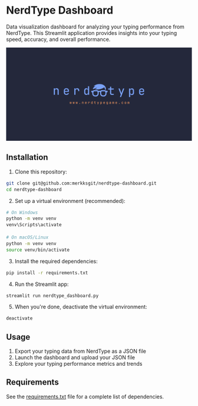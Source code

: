 # NerdType Dashboard

Data visualization dashboard for analyzing your typing performance from NerdType. This Streamlit application provides insights into your typing speed, accuracy, and overall performance.

![nerdtype-logo](./images/nt-logo-text-link.png)

## Installation

1. Clone this repository:

```bash
git clone git@github.com:merkksgit/nerdtype-dashboard.git
cd nerdtype-dashboard
```

2. Set up a virtual environment (recommended):

```bash
# On Windows
python -m venv venv
venv\Scripts\activate

# On macOS/Linux
python -m venv venv
source venv/bin/activate
```

3. Install the required dependencies:

```bash
pip install -r requirements.txt
```

4. Run the Streamlit app:

```bash
streamlit run nerdtype_dashboard.py
```

5. When you're done, deactivate the virtual environment:

```bash
deactivate
```

## Usage

1. Export your typing data from NerdType as a JSON file
2. Launch the dashboard and upload your JSON file
3. Explore your typing performance metrics and trends

## Requirements

See the [requirements.txt](requirements.txt) file for a complete list of dependencies.
